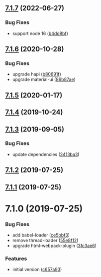 ## [7.1.7](https://github.com/softwaregroup-bg/ut-form-jsonschema/compare/v7.1.6...v7.1.7) (2022-06-27)


### Bug Fixes

* support node 16 ([b4dd8bf](https://github.com/softwaregroup-bg/ut-form-jsonschema/commit/b4dd8bf6127f90de0d28589830ab52be431eca3e))



## [7.1.6](https://github.com/softwaregroup-bg/ut-form-jsonschema/compare/v7.1.5...v7.1.6) (2020-10-28)


### Bug Fixes

* upgrade hapi ([b80691f](https://github.com/softwaregroup-bg/ut-form-jsonschema/commit/b80691f85d7ec230e84e367960520e56fdb93186))
* upgrade material-ui ([86b87ae](https://github.com/softwaregroup-bg/ut-form-jsonschema/commit/86b87ae6c69bd482c8b4b85442bf4affba2e2c14))



## [7.1.5](https://github.com/softwaregroup-bg/ut-form-jsonschema/compare/v7.1.4...v7.1.5) (2020-01-17)



## [7.1.4](https://github.com/softwaregroup-bg/ut-form-jsonschema/compare/v7.1.3...v7.1.4) (2019-10-24)



## [7.1.3](https://github.com/softwaregroup-bg/ut-form-jsonschema/compare/v7.1.2...v7.1.3) (2019-09-05)


### Bug Fixes

* update dependencies ([3413ba3](https://github.com/softwaregroup-bg/ut-form-jsonschema/commit/3413ba3))



## [7.1.2](https://github.com/softwaregroup-bg/ut-form-jsonschema/compare/v7.1.1...v7.1.2) (2019-07-25)



## [7.1.1](https://github.com/softwaregroup-bg/ut-form-jsonschema/compare/v7.1.0...v7.1.1) (2019-07-25)



# 7.1.0 (2019-07-25)


### Bug Fixes

* add babel-loader ([ce5bbf3](https://github.com/softwaregroup-bg/ut-form-jsonschema/commit/ce5bbf3))
* remove thread-loader ([55e8f12](https://github.com/softwaregroup-bg/ut-form-jsonschema/commit/55e8f12))
* upgrade html-webpack-plugin ([3fc3ae6](https://github.com/softwaregroup-bg/ut-form-jsonschema/commit/3fc3ae6))


### Features

* initial version ([c657a93](https://github.com/softwaregroup-bg/ut-form-jsonschema/commit/c657a93))



